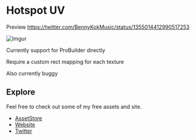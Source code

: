 # Hotspot UV

Preview https://twitter.com/BennyKokMusic/status/1355014412990517253

![Imgur](https://i.imgur.com/9979vVW.gif)

Currently support for ProBuilder directly

Require a custom rect mapping for each texture

Also currently buggy

## Explore
Feel free to check out some of my free assets and site.

- [AssetStore](https://assetstore.unity.com/publishers/28510)
- [Website](https://bennykok.com)
- [Twitter](https://twitter.com/BennyKokMusic)
